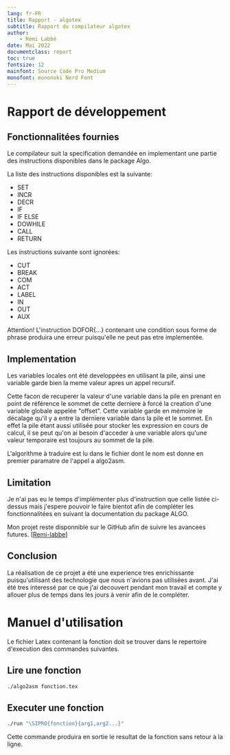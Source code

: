 ```yaml
---
lang: fr-FR
title: Rapport - algotex
subtitle: Rapport du compilateur algotex
author:
    - Rémi Labbé
date: Mai 2022
documentclass: report
toc: true
fontsize: 12
mainfont: Source Code Pro Medium
monofont: mononoki Nerd Font
---
```


# Rapport de développement

## Fonctionnalitées fournies

Le compilateur suit la specification demandée en implementant une partie des
instructions disponibles dans le package Algo.

La liste des instructions disponibles est la suivante:

- SET
- INCR
- DECR
- IF
- IF ELSE
- DOWHILE
- CALL
- RETURN

Les instructions suivante sont ignorées:

- CUT
- BREAK
- COM
- ACT
- LABEL
- IN
- OUT
- AUX

Attention! L'instruction DOFOR{...} contenant une condition sous forme de phrase produira une erreur 
puisqu'elle ne peut pas etre implementée.

## Implementation

Les variables locales ont été developpées en utilisant la pile, ainsi une variable garde bien 
la meme valeur apres un appel recursif.

Cette facon de recuperer la valeur d'une variable dans la pile en prenant en point de référence 
le sommet de cette derniere à forcé la creation d'une variable globale appelée "offset". Cette variable
garde en mémoire le décalage qu'il y a entre la derniere variable dans la pile et le sommet. 
En effet la pile étant aussi utilisée pour stocker les expression en cours de calcul, il se peut qu'on ai besoin
d'acceder à une variable alors qu'une valeur temporaire est toujours au sommet de la pile.

L'algorithme à traduire est lu dans le fichier dont le nom est donne en premier paramatre de l'appel 
a algo2asm.

## Limitation

Je n'ai pas eu le temps d'implémenter plus d'instruction que celle listée ci-dessus mais j'espere pouvoir le faire bientot
 afin de compléter les fonctionnalitées en suivant la documentation du package ALGO.

Mon projet reste disponnible sur le GitHub afin de suivre les avancees futures.
[[Remi-labbe](https://github.com/Remi-labbe/algotex)]

## Conclusion

La réalisation de ce projet a été une experience tres enrichissante puisqu'utilisant des technologie que nous n'avions
 pas utilisées avant. J'ai été tres interessé par ce que j'ai decouvert pendant mon travail et compte y allouer plus
 de temps dans les jours à venir afin de le compléter.


# Manuel d'utilisation

Le fichier Latex contenant la fonction doit se trouver dans le repertoire d'execution des commandes suivantes.

## Lire une fonction

```bash
./algo2asm fonction.tex
```

## Executer une fonction

```bash
./run "\SIPRO{fonction}{arg1,arg2...}"
```

Cette commande produira en sortie le resultat de la fonction sans retour à la ligne.

